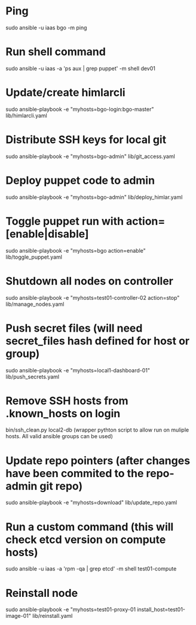 # Ping
sudo ansible -u iaas bgo -m ping

# Run shell command
sudo ansible -u iaas -a 'ps aux | grep puppet' -m shell dev01

# Update/create himlarcli
sudo ansible-playbook -e "myhosts=bgo-login:bgo-master" lib/himlarcli.yaml

# Distribute SSH keys for local git
sudo ansible-playbook -e "myhosts=bgo-admin" lib/git_access.yaml

# Deploy puppet code to admin
sudo ansible-playbook -e "myhosts=bgo-admin" lib/deploy_himlar.yaml

# Toggle puppet run with action=[enable|disable]
sudo ansible-playbook -e "myhosts=bgo action=enable" lib/toggle_puppet.yaml

# Shutdown all nodes on controller
sudo ansible-playbook -e "myhosts=test01-controller-02 action=stop" lib/manage_nodes.yaml

# Push secret files (will need secret_files hash defined for host or group)
sudo ansible-playbook -e "myhosts=local1-dashboard-01" lib/push_secrets.yaml

# Remove SSH hosts from .known_hosts on login
bin/ssh_clean.py local2-db
(wrapper pythton script to allow run on muliple hosts. All valid ansible groups
can be used)

# Update repo pointers (after changes have been commited to the repo-admin git repo)
sudo ansible-playbook -e "myhosts=download" lib/update_repo.yaml

# Run a custom command (this will check etcd version on compute hosts)
sudo ansible -u iaas -a 'rpm -qa | grep etcd' -m shell test01-compute

# Reinstall node
sudo ansible-playbook -e "myhosts=test01-proxy-01 install_host=test01-image-01" lib/reinstall.yaml

